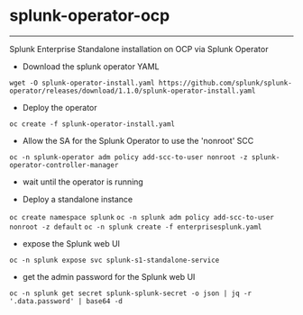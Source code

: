 # splunk-operator-ocp

---

Splunk Enterprise Standalone installation on OCP via Splunk Operator

* Download the splunk operator YAML

`wget -O splunk-operator-install.yaml https://github.com/splunk/splunk-operator/releases/download/1.1.0/splunk-operator-install.yaml`

* Deploy the operator

`oc create -f splunk-operator-install.yaml`

* Allow the SA for the Splunk Operator to use the 'nonroot' SCC

`oc -n splunk-operator adm policy add-scc-to-user nonroot -z splunk-operator-controller-manager`

* wait until the operator is running

* Deploy a standalone instance

`oc create namespace splunk`
`oc -n splunk adm policy add-scc-to-user nonroot -z default`
`oc -n splunk create -f enterprisesplunk.yaml`

* expose the Splunk web UI

`oc -n splunk expose svc splunk-s1-standalone-service`

* get the admin password for the Splunk web UI

`oc -n splunk get secret splunk-splunk-secret -o json | jq -r '.data.password' | base64 -d`

